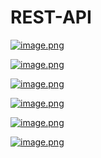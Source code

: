 # REST-API

[![image.png](https://i.postimg.cc/Y2N4F7BL/image.png)](https://postimg.cc/XXJ7MTJn)

[![image.png](https://i.postimg.cc/RF4WspcZ/image.png)](https://postimg.cc/WDYptnWB)

[![image.png](https://i.postimg.cc/pr7XHsn8/image.png)](https://postimg.cc/V0qc9BgL)

[![image.png](https://i.postimg.cc/28bSwNPx/image.png)](https://postimg.cc/QHDD8wNB)

[![image.png](https://i.postimg.cc/yYMYprKC/image.png)](https://postimg.cc/kBymBsDT)

[![image.png](https://i.postimg.cc/htV4kb4z/image.png)](https://postimg.cc/yDYz9RZs)
